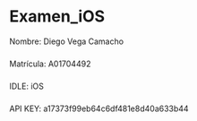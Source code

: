 # Examen_iOS

Nombre: Diego Vega Camacho
###
Matrícula: A01704492
###
IDLE: iOS
###
API KEY: a17373f99eb64c6df481e8d40a633b44
